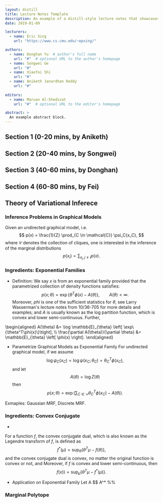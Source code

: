 ```yaml
---
layout: distill
title: Lecture Notes Template
description: An example of a distill-style lecture notes that showcases the main elements.
date: 2019-01-09

lecturers:
  - name: Eric Xing
    url: "https://www.cs.cmu.edu/~epxing/"

authors:
  - name: Donghan Yu  # author's full name
    url: "#"  # optional URL to the author's homepage
  - name: Songwei Ge
    url: "#"
  - name: Xiaofei Shi
    url: "#"
  - name: Aniketh Janardhan Reddy
    url: "#"
    
editors:
  - name: Maruan Al-Shedivat
    url: "#"  # optional URL to the editor's homepage

abstract: >
  An example abstract block.
---
```


## Section 1 (0-20 mins, by Aniketh)

## Section 2 (20-40 mins, by Songwei)

## Section 3 (40-60 mins, by Donghan)

## Section 4 (60-80 mins, by Fei)

## Theory of Variational Inferece

### Inference Problems in Graphical Models

Given an undirected graphical model, i.e.
$$
p(x) = \frac{1}{Z} \prod_{C \in \mathcal{C}} \psi_C(x_C),
$$
where $\mathcal{C}$ denotes the collection of cliques, one is interested in the inference of the marginal distributions
$$
p(x_i) = \sum_{x_j, j\neq i} p(x).
$$

### Ingredients: Exponential Families

* Definition: We say $x$ is from an exponential family provided that the parametrized collection of density functions satisfies:
$$
p(x;\theta) = \exp\left\{ \theta^T\phi(x) - A(\theta) \right\}, \qquad A(\theta)<\infty .
$$
Moreover, $phi$ is one of the sufficient statistics for $\theta$, see Larry Wasserman's lecture notes from 10/36-705 for more details and examples; and $A$ is usually known as the log partition function, which is convex and lower semi-continuous. Further, 
<d-math block>
\begin{aligned}
A(\theta) &= \log \mathbb{E}_{\theta} \left[ \exp\{\theta^T\phi(x)\}\tight], \\
\frac{\partial A(\theta)}{\partial \theta} &= \mathbb{E}_{\theta} \left[ \phi(x) \right]. 
\end{aligned}
</d-math>

* Parametrize Graphical Models as Exponential Family
For undirected graphical model, if we assume
$$
\log \psi_C(x_C) = \log \psi(x_C;\theta_C) = \theta_C^T \phi(x_C),
$$
and let
$$
A(\theta) = \log Z(\theta)
$$
then
$$
p(x;\theta) = \exp( \sum_{C \in \mathcal{C}} \theta_C^T \phi(x_C)- A(\theta)).
$$

Exmaples: Gaussian MRF, Discrete MRF. 


### Ingredients: Convex Conjugate

* 
For a function $f$, the convex conjugate dual, which is also known as the Legendre transform of $f$, is defined as
$$
f^*(\mu) = \sup_{\theta} \{ \theta^T\mu - f(\theta)\},
$$
and the convex conjugate dual is convex, no matter the original function is convex or not, and
Moreover, if $f$ is convex and lower semi-continuous, then 
$$
f(x)) = \sup_{\mu} \{ \theta^T\mu - f^*(\mu)\}.
$$
* Application on Exponential Family
Let A
$$
A^*
%%

### Marginal Polytope
